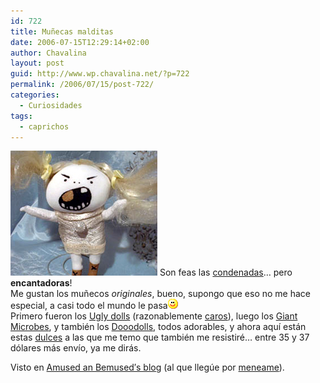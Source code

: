 ```yaml
---
id: 722
title: Muñecas malditas
date: 2006-07-15T12:29:14+02:00
author: Chavalina
layout: post
guid: http://www.wp.chavalina.net/?p=722
permalink: /2006/07/15/post-722/
categories:
  - Curiosidades
tags:
  - caprichos
---
```

<img class="imgizqda" src="/imagenes/fotos/maldita.jpg" alt="Mu&ntilde;eca maldita" /> Son feas las <a href="http://www.damneddollies.com/dollies.html" target="_blank">condenadas</a>&#8230; pero **encantadoras**!  
Me gustan los mu&ntilde;ecos _originales_, bueno, supongo que eso no me hace especial, a casi todo el mundo le pasa![emo](/imagenes/emoticonos/sonrisa.gif)  
Primero fueron los <a href="http://www.uglydolls.com/" target="_blank">Ugly dolls</a> (razonablemente <a href="http://www.newburycomics.com/rel/v2_home.php?storenr=103&#038;deptnr=133" target="_blank">caros</a>), luego los <a href="http://www.giantmicrobes.com/" target="_blank">Giant Microbes</a>, y tambi&eacute;n los <a href="http://www.dooodollsusa.com/" target="_blank">Dooodolls</a>, todos adorables, y ahora aqu&iacute; est&aacute;n estas <a href="http://www.damneddollies.com/dollies_stella.html" target="_blank">dulces</a> a las que me temo que tambi&eacute;n me resistir&eacute;&#8230; entre 35 y 37 d&oacute;lares m&aacute;s env&iacute;o, ya me dir&aacute;s.

Visto en <a href="http://www.americaninventorspot.com/dolls_to_avoid" target="_blank">Amused an Bemused&prime;s blog</a> (al que lleg&uacute;e por <a href="http://meneame.net/story/10-tipos-mujeres-usted-necesita-evitar" target="_blank">meneame</a>).